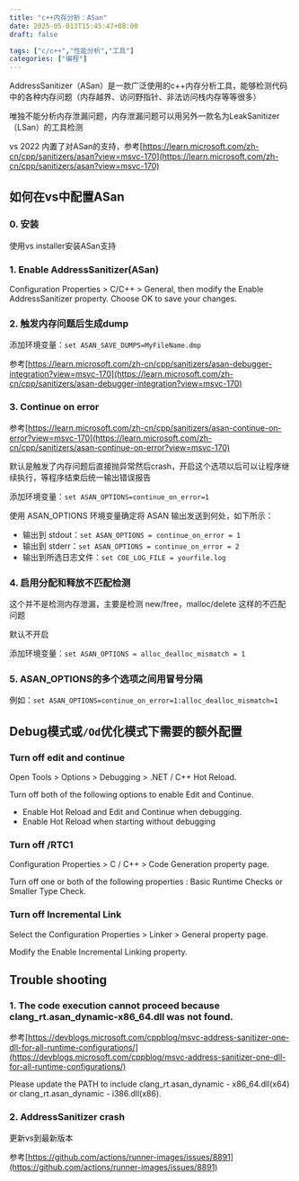 ```yaml
---
title: "c++内存分析：ASan"
date: 2025-05-013T15:45:47+08:00
draft: false

tags: ["c/c++","性能分析","工具"]
categories: ["编程"]
---
```


AddressSanitizer（ASan）是一款广泛使用的c++内存分析工具，能够检测代码中的各种内存问题（内存越界、访问野指针、非法访问栈内存等等很多）

唯独不能分析内存泄漏问题，内存泄漏问题可以用另外一款名为LeakSanitizer（LSan）的工具检测

vs 2022 内置了对ASan的支持，参考[https://learn.microsoft.com/zh-cn/cpp/sanitizers/asan?view=msvc-170](https://learn.microsoft.com/zh-cn/cpp/sanitizers/asan?view=msvc-170)

## 如何在vs中配置ASan

### 0. 安装

使用vs installer安装ASan支持

### 1. Enable AddressSanitizer(ASan)

Configuration Properties > C/C++ > General, then modify the Enable AddressSanitizer property. Choose OK to save your changes.

### 2. 触发内存问题后生成dump

添加环境变量：`set ASAN_SAVE_DUMPS=MyFileName.dmp`

参考[https://learn.microsoft.com/zh-cn/cpp/sanitizers/asan-debugger-integration?view=msvc-170](https://learn.microsoft.com/zh-cn/cpp/sanitizers/asan-debugger-integration?view=msvc-170)

### 3. Continue on error

参考[https://learn.microsoft.com/zh-cn/cpp/sanitizers/asan-continue-on-error?view=msvc-170](https://learn.microsoft.com/zh-cn/cpp/sanitizers/asan-continue-on-error?view=msvc-170)

默认是触发了内存问题后直接抛异常然后crash，开启这个选项以后可以让程序继续执行，等程序结束后统一输出错误报告

添加环境变量：`set ASAN_OPTIONS=continue_on_error=1`

使用 ASAN_OPTIONS 环境变量确定将 ASAN 输出发送到何处，如下所示：
- 输出到 stdout：`set ASAN_OPTIONS = continue_on_error = 1`
- 输出到 stderr：`set ASAN_OPTIONS = continue_on_error = 2`
- 输出到所选日志文件：`set COE_LOG_FILE = yourfile.log`

### 4. 启用分配和释放不匹配检测

这个并不是检测内存泄漏，主要是检测 new/free，malloc/delete 这样的不匹配问题

默认不开启

添加环境变量：`set ASAN_OPTIONS = alloc_dealloc_mismatch = 1`

### 5. ASAN_OPTIONS的多个选项之间用冒号分隔

例如：`set ASAN_OPTIONS=continue_on_error=1:alloc_dealloc_mismatch=1`

## Debug模式或`/Od`优化模式下需要的额外配置

### Turn off edit and continue

Open Tools > Options > Debugging > .NET / C++ Hot Reload.

Turn off both of the following options to enable Edit and Continue.
- Enable Hot Reload and Edit and Continue when debugging.
- Enable Hot Reload when starting without debugging

### Turn off /RTC1 

Configuration Properties > C / C++ > Code Generation property page.

Turn off one or both of the following properties : Basic Runtime Checks or Smaller Type Check.

### Turn off  Incremental Link

Select the Configuration Properties > Linker > General property page.

Modify the Enable Incremental Linking property.

## Trouble shooting

### 1. The code execution cannot proceed because clang_rt.asan_dynamic-x86_64.dll was not found.

参考[https://devblogs.microsoft.com/cppblog/msvc-address-sanitizer-one-dll-for-all-runtime-configurations/](https://devblogs.microsoft.com/cppblog/msvc-address-sanitizer-one-dll-for-all-runtime-configurations/)

Please update the PATH to include clang_rt.asan_dynamic - x86_64.dll(x64) or clang_rt.asan_dynamic - i386.dll(x86).

### 2. AddressSanitizer crash

更新vs到最新版本

参考[https://github.com/actions/runner-images/issues/8891](https://github.com/actions/runner-images/issues/8891)
